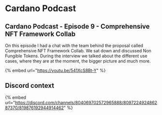 # Cardano Podcast

## Cardano Podcast - Episode 9 - Comprehensive NFT Framework Collab

On this episode I had a chat with the team behind the proposal called Comprehensive NFT Framework Collab. We sat down and discussed Non Fungible Tokens. During the interview we talked about the different use cases, where they are at the moment, the bigger picture and much more.

{% embed url="https://youtu.be/541XcS8Bt-Y" %}

## Discord context

{% embed url="https://discord.com/channels/804069702572965888/809722492486287370/819876192944914462" %}






